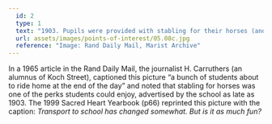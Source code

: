 ```yaml
---
  id: 2
  type: 1
  text: "1903. Pupils were provided with stabling for their horses (and a donkey!) at Koch Street."
  url: assets/images/points-of-interest/05.08c.jpg
  reference: "Image: Rand Daily Mail, Marist Archive"
---
```

In a 1965 article in the Rand Daily Mail, the journalist H. Carruthers (an alumnus of Koch Street), captioned this picture “a bunch of students about to ride home at the end of the day” and noted that stabling for horses was one of the perks students could enjoy, advertised by the school as late as 1903\. The 1999 Sacred Heart Yearbook (p66) reprinted this picture with the caption: _Transport to school has changed somewhat. But is it as much fun?_
        